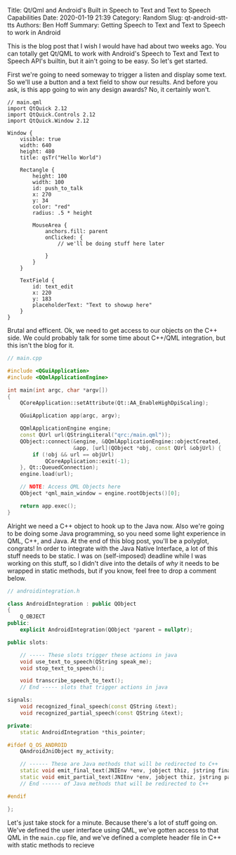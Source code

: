 Title: Qt/Qml and Android's Built in Speech to Text and Text to Speech Capabilities
Date: 2020-01-19 21:39
Category: Random
Slug: qt-android-stt-tts
Authors: Ben Hoff
Summary: Getting Speech to Text and Text to Speech to work in Android


This is the blog post that I wish I would have had about two weeks ago. You can totally get Qt/QML to work with Android's Speech to Text and Text to Speech API's builtin, but it ain't going to be easy. So let's get started.

First we're going to need someway to trigger a listen and display some text. So we'll use a button and a text field to show our results. And before you ask, is this app going to win any design awards? No, it certainly won't.

```
// main.qml
import QtQuick 2.12
import QtQuick.Controls 2.12
import QtQuick.Window 2.12

Window {
    visible: true
    width: 640
    height: 480
    title: qsTr("Hello World")

    Rectangle {
        height: 100
        width: 100
        id: push_to_talk
        x: 270
        y: 34
        color: "red"
        radius: .5 * height

        MouseArea {
            anchors.fill: parent
            onClicked: {
                // we'll be doing stuff here later

            }
        }
    }

    TextField {
        id: text_edit
        x: 220
        y: 183
        placeholderText: "Text to showup here"
    }
}

```

Brutal and efficent. Ok, we need to get access to our objects on the C++ side. We could probably talk for some time about C++/QML integration, but this isn't the blog for it.


``` cpp
// main.cpp

#include <QGuiApplication>
#include <QQmlApplicationEngine>

int main(int argc, char *argv[])
{
    QCoreApplication::setAttribute(Qt::AA_EnableHighDpiScaling);

    QGuiApplication app(argc, argv);

    QQmlApplicationEngine engine;
    const QUrl url(QStringLiteral("qrc:/main.qml"));
    QObject::connect(&engine, &QQmlApplicationEngine::objectCreated,
                     &app, [url](QObject *obj, const QUrl &objUrl) {
        if (!obj && url == objUrl)
            QCoreApplication::exit(-1);
    }, Qt::QueuedConnection);
    engine.load(url);

    // NOTE: Access QML Objects here
    QObject *qml_main_window = engine.rootObjects()[0];

    return app.exec();
}
```

Alright we need a C++ object to hook up to the Java now. Also we're going to be doing some Java programming, so you need some light experience in QML, C++, and Java. At the end of this blog post, you'll be a polyglot, congrats! In order to integrate with the Java Native Interface, a lot of this stuff needs to be static. I was on (self-imposed) deadline while I was working on this stuff, so I didn't dive into the details of *why* it needs to be wrapped in static methods, but if you know, feel free to drop a comment below.

``` cpp
// androidintegration.h

class AndroidIntegration : public QObject
{
    Q_OBJECT
public:
    explicit AndroidIntegration(QObject *parent = nullptr);

public slots:

    // ----- These slots trigger these actions in java
    void use_text_to_speech(QString speak_me);
    void stop_text_to_speech();

    void transcribe_speech_to_text();
    // End ----- slots that trigger actions in java

signals:
    void recognized_final_speech(const QString &text);
    void recognized_partial_speech(const QString &text);

private:
    static AndroidIntegration *this_pointer;

#ifdef Q_OS_ANDROID
    QAndroidJniObject my_activity;

    // ------ These are Java methods that will be redirected to C++
    static void emit_final_text(JNIEnv *env, jobject thiz, jstring final_text);
    static void emit_partial_text(JNIEnv *env, jobject thiz, jstring partial_text);
    // End ------ of Java methods that will be redirected to C++

#endif

};
```

Let's just take stock for a minute. Because there's a lot of stuff going on. We've defined the user interface using QML, we've gotten access to that QML in the `main.cpp` file, and we've defined a complete header file in C++ with static methods to recieve 


